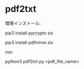 # pdf2txt
環境インストール:

pip3 install pycrypto six

pip3 install pdfminer.six

run:

python3 pdf2txt.py <pdf_file_name>
